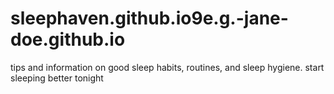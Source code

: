 # sleephaven.github.io9e.g.-jane-doe.github.io
tips and information on good sleep habits, routines, and sleep hygiene. start sleeping better tonight
